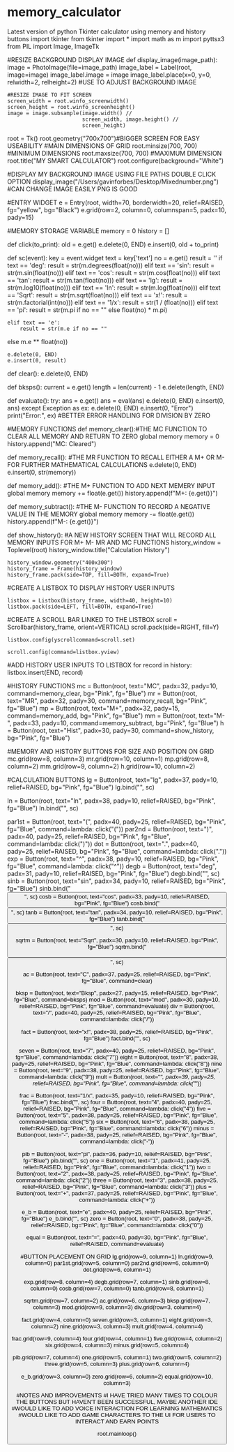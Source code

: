 # memory_calculator
Latest version of python Tkinter calculator using memory and history buttons
import tkinter
from tkinter import *
import math as m
import pyttsx3
from PIL import Image, ImageTk

#RESIZE BACKGROUND DISPLAY IMAGE
def display_image(image_path):
    image = PhotoImage(file=image_path)
    image_label = Label(root, image=image)
    image_label.image = image
    image_label.place(x=0, y=0, relwidth=2, relheight=2) #USE TO ADJUST BACKGROUND IMAGE

    #RESIZE IMAGE TO FIT SCREEN
    screen_width = root.winfo_screenwidth()
    screen_height = root.winfo_screenheight()
    image = image.subsample(image.width() //
                            screen_width, image.height() //
                            screen_height)

root = Tk()
root.geometry("700x700")#BIGGER SCREEN FOR EASY USEABILITY
#MAIN DIMENSIONS OF GRID
root.minsize(700, 700)
#MINIMUM DIMENSIONS
root.maxsize(700, 700)
#MAXIMUM DIMENSION
root.title("MY SMART CALCULATOR")
root.configure(background="White")

#DISPLAY MY BACKGROUND IMAGE USING FILE PATHS DOUBLE CLICK OPTION
display_image("/Users/gavinforbes/Desktop/Mixednumber.png") #CAN CHANGE IMAGE EASILY PNG IS GOOD

#ENTRY WIDGET
e = Entry(root, width=70, borderwidth=20, relief=RAISED, fg="yellow", bg="Black")
e.grid(row=2, column=0, columnspan=5, padx=10, pady=15)

#MEMORY STORAGE VARIABLE
memory = 0
history = []

def click(to_print):
    old = e.get()
    e.delete(0, END)
    e.insert(0, old + to_print)

def sc(event):
    key = event.widget
    text = key['text']
    no = e.get()
    result = ''
    if text == 'deg':
        result = str(m.degrees(float(no)))
    elif text == 'sin':
        result = str(m.sin(float(no)))
    elif text == 'cos':
        result = str(m.cos(float(no)))
    elif text == 'tan':
        result = str(m.tan(float(no)))
    elif text == 'lg':
        result = str(m.log10(float(no)))
    elif text == 'ln':
        result = str(m.log(float(no)))
    elif text == 'Sqrt':
        result = str(m.sqrt(float(no)))
    elif text == 'x!':
        result = str(m.factorial(int(no)))
    elif text == '1/x':
        result = str(1 / (float(no)))
    elif text == 'pi':
        result = str(m.pi if no == ""
else float(no) * m.pi)

    elif text == 'e':
        result = str(m.e if no == ""
else m.e ** float(no))


    e.delete(0, END)
    e.insert(0, result)

def clear():
    e.delete(0, END)

def bksps():
    current = e.get()
    length = len(current) - 1
    e.delete(length, END)

def evaluate():
    try:
        ans = e.get()
        ans = eval(ans)
        e.delete(0, END)
        e.insert(0, ans)
    except Exception as ex:
        e.delete(0, END)
        e.insert(0, "Error")
        print("Error:", ex) #BETTER ERROR HANDLING FOR DIVISION BY ZERO

#MEMORY FUNCTIONS
def memory_clear():#THE MC FUNCTION TO CLEAR ALL MEMORY AND RETURN TO ZERO
    global memory
    memory = 0
    history.append("MC: Cleared")

def memory_recall(): #THE MR FUNCTION TO RECALL EITHER A M+ OR M- FOR FURTHER MATHEMATICAL CALCULATIONS
    e.delete(0, END)
    e.insert(0, str(memory))

def memory_add(): #THE M+ FUNCTION TO ADD NEXT MEMERY INPUT
    global memory
    memory += float(e.get())
    history.append(f"M+: {e.get()}")

def memory_subtract(): #THE M- FUNCTION TO RECORD A NEGATIVE VALUE IN THE MEMORY
    global memory
    memory -= float(e.get())
    history.append(f"M-: {e.get()}")

def show_history(): #A NEW HISTORY SCREEN THAT WILL RECORD ALL MEMORY INPUTS FOR M+ M- MR AND MC FUNCTIONS
    history_window = Toplevel(root)
    history_window.title("Calculation History")

    history_window.geometry("400x300")
    history_frame = Frame(history_window)
    history_frame.pack(side=TOP, fill=BOTH, expand=True)

#CREATE A LISTBOX TO DISPLAY HISTORY USER INPUTS

    listbox = Listbox(history_frame, width=40, height=10)
    listbox.pack(side=LEFT, fill=BOTH, expand=True)

#CREATE A SCROLL BAR LINKED TO THE LISTBOX
    scroll = Scrollbar(history_frame, orient=VERTICAL)
    scroll.pack(side=RIGHT, fill=Y)

    listbox.config(yscrollcommand=scroll.set)

    scroll.config(command=listbox.yview)

#ADD HISTORY USER INPUTS TO LISTBOX
    for record in history: listbox.insert(END, record)

#HISTORY FUNCTIONS
mc = Button(root, text="MC", padx=32, pady=10, command=memory_clear, bg="Pink", fg="Blue")
mr = Button(root, text="MR", padx=32, pady=30, command=memory_recall, bg="Pink", fg="Blue")
mp = Button(root, text="M+", padx=32, pady=15, command=memory_add, bg="Pink", fg="Blue")
mm = Button(root, text="M-", padx=33, pady=10, command=memory_subtract, bg="Pink", fg="Blue")
h = Button(root, text="Hist", padx=30, pady=30, command=show_history, bg="Pink", fg="Blue")

#MEMORY AND HISTORY BUTTONS FOR SIZE AND POSITION ON GRID
mc.grid(row=8, column=3)
mr.grid(row=10, column=1)
mp.grid(row=8, column=2)
mm.grid(row=9, column=2)
h.grid(row=10, column=2)

#CALCULATION BUTTONS
lg = Button(root, text="lg", padx=37, pady=10, relief=RAISED, bg="Pink", fg="Blue")
lg.bind("<Button-1>", sc)

ln = Button(root, text="ln", padx=38, pady=10, relief=RAISED, bg="Pink", fg="Blue")
ln.bind("<Button-1>", sc)

par1st = Button(root, text="(", padx=40, pady=25, relief=RAISED, bg="Pink", fg="Blue", command=lambda: click("("))
par2nd = Button(root, text=")", padx=40, pady=25, relief=RAISED, bg="Pink", fg="Blue", command=lambda: click(")"))
dot = Button(root, text=".", padx=40, pady=25, relief=RAISED, bg="Pink", fg="Blue", command=lambda: click("."))
exp = Button(root, text="^", padx=38, pady=10, relief=RAISED, bg="Pink", fg="Blue", command=lambda: click("^"))
degb = Button(root, text="deg", padx=31, pady=10, relief=RAISED, bg="Pink", fg="Blue")
degb.bind("<Button-1>", sc)
sinb = Button(root, text="sin", padx=34, pady=10, relief=RAISED, bg="Pink", fg="Blue")
sinb.bind("<Button>", sc)
cosb = Button(root, text="cos", padx=33, pady=10, relief=RAISED, bg="Pink", fg="Blue")
cosb.bind("<Button>", sc)
tanb = Button(root, text="tan", padx=34, pady=10, relief=RAISED, bg="Pink", fg="Blue")
tanb.bind("<Button>", sc)

sqrtm = Button(root, text="Sqrt", padx=30, pady=10, relief=RAISED, bg="Pink", fg="Blue")
sqrtm.bind("<Button>", sc)

ac = Button(root, text="C", padx=37, pady=25, relief=RAISED, bg="Pink", fg="Blue", command=clear)

bksp = Button(root, text="Bksp", padx=27, pady=15, relief=RAISED, bg="Pink", fg="Blue", command=bksps)
mod = Button(root, text="mod", padx=30, pady=10, relief=RAISED, bg="Pink", fg="Blue", command=evaluate)
div = Button(root, text="/", padx=40, pady=25, relief=RAISED, bg="Pink", fg="Blue", command=lambda: click("/"))

fact = Button(root, text="x!", padx=38, pady=25, relief=RAISED, bg="Pink", fg="Blue")
fact.bind("<Button-1>", sc)

seven = Button(root, text="7", padx=40, pady=25, relief=RAISED, bg="Pink", fg="Blue", command=lambda: click("7"))
eight = Button(root, text="8", padx=38, pady=25, relief=RAISED, bg="Pink", fg="Blue", command=lambda: click("8"))
nine = Button(root, text="9", padx=38, pady=25, relief=RAISED, bg="Pink", fg="Blue", command=lambda: click("9"))
mult = Button(root, text="*", padx=39, pady=25, relief=RAISED, bg="Pink", fg="Blue", command=lambda: click("*"))

frac = Button(root, text="1/x", padx=35, pady=10, relief=RAISED, bg="Pink", fg="Blue")
frac.bind("<Button-1>", sc)
four = Button(root, text="4", padx=40, pady=25, relief=RAISED, bg="Pink", fg="Blue", command=lambda: click("4"))
five = Button(root, text="5", padx=38, pady=25, relief=RAISED, bg="Pink", fg="Blue", command=lambda: click("5"))
six = Button(root, text="6", padx=38, pady=25, relief=RAISED, bg="Pink", fg="Blue", command=lambda: click("6"))
minus = Button(root, text="-", padx=38, pady=25, relief=RAISED, bg="Pink", fg="Blue", command=lambda: click("-"))

pib = Button(root, text="pi", padx=36, pady=10, relief=RAISED, bg="Pink", fg="Blue")
pib.bind("<Button-1>", sc)
one = Button(root, text="1", padx=41, pady=25, relief=RAISED, bg="Pink", fg="Blue", command=lambda: click("1"))
two = Button(root, text="2", padx=38, pady=25, relief=RAISED, bg="Pink", fg="Blue", command=lambda: click("2"))
three = Button(root, text="3", padx=38, pady=25, relief=RAISED, bg="Pink", fg="Blue", command=lambda: click("3"))
plus = Button(root, text="+", padx=37, pady=25, relief=RAISED, bg="Pink", fg="Blue", command=lambda: click("+"))

e_b = Button(root, text="e", padx=40, pady=25, relief=RAISED, bg="Pink", fg="Blue")
e_b.bind("<Button-1>", sc)
zero = Button(root, text="0", padx=38, pady=25, relief=RAISED, bg="Pink", fg="Blue", command=lambda: click("0"))

equal = Button(root, text="=", padx=40, pady=30, bg="Pink", fg="Blue", relief=RAISED, command=evaluate)

#BUTTON PLACEMENT ON GRID
lg.grid(row=9, column=1)
ln.grid(row=9, column=0)
par1st.grid(row=5, column=0)
par2nd.grid(row=6, column=0)
dot.grid(row=6, column=1)

exp.grid(row=8, column=4)
degb.grid(row=7, column=1)
sinb.grid(row=8, column=0)
cosb.grid(row=7, column=0)
tanb.grid(row=8, column=1)

sqrtm.grid(row=7, column=2)
ac.grid(row=6, column=3)
bksp.grid(row=7, column=3)
mod.grid(row=9, column=3)
div.grid(row=3, column=4)

fact.grid(row=4, column=0)
seven.grid(row=3, column=1)
eight.grid(row=3, column=2)
nine.grid(row=3, column=3)
mult.grid(row=4, column=4)

frac.grid(row=9, column=4)
four.grid(row=4, column=1)
five.grid(row=4, column=2)
six.grid(row=4, column=3)
minus.grid(row=5, column=4)

pib.grid(row=7, column=4)
one.grid(row=5, column=1)
two.grid(row=5, column=2)
three.grid(row=5, column=3)
plus.grid(row=6, column=4)

e_b.grid(row=3, column=0)
zero.grid(row=6, column=2)
equal.grid(row=10, column=3)

#NOTES AND IMPROVEMENTS
#I HAVE TRIED MANY TIMES TO COLOUR THE BUTTONS BUT HAVEN'T BEEN SUCCESSFUL, MAYBE ANOTHER IDE
#WOULD LIKE TO ADD VOICE INTERACTION FOR LEARNING MATHEMATICS
#WOULD LIKE TO ADD GAME CHARACTERS TO THE UI FOR USERS TO INTERACT AND EARN POINTS

root.mainloop()
